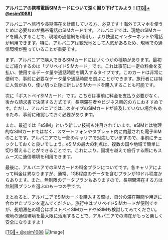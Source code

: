 **アルバニアの携帯電話SIMカードについて深く掘り下げてみよう！[[TG💪+ @esim1088](https://t.me/s/esim1088)]**

アルバニアへ旅行や長期滞在を計画している方、必見です！海外でスマホを使うために必要なのが携帯電話のSIMカードです。アルバニアでは、現地のSIMカードを購入することで、現地の通信網を利用し、より快適にインターネットや電話が利用できます。特に、アルバニアは観光地として人気があるため、現地での通信環境が整っていることが重要です。

まず、アルバニアで購入できるSIMカードにはいくつかの種類があります。最初にご紹介するのは「プリペイドSIMカード」です。これは事前に一定の料金を支払い、使用するデータ量や通話時間を購入するタイプです。このカードは非常に便利で、事前に必要なデータ量や通話時間を選ぶことができます。旅行者には特に人気があり、使い切った後に新しいSIMカードを購入することも可能です。

次に「ポストペイSIMカード」です。こちらは事前に料金を支払う必要がなく、後から請求書で決済する方式です。長期滞在者やビジネス目的の方におすすめです。ただし、アルバニアではこのタイプのSIMカードが普及していない場合もあるため、事前に確認しておく必要があります。

また、最近では「eSIM」という新しい技術も注目されています。eSIMとは物理的なSIMカードではなく、スマートフォンやタブレット内に内蔵された電子SIMのことです。アルバニアでも一部のキャリアで対応していますので、事前にチェックしておくと良いでしょう。eSIMの最大の利点は、複数の国や地域で簡単に切り替えることができることです。これにより、国境を越えて旅行する際にもスムーズに通信環境を利用できます。

最後に、アルバニアでのSIMカードの料金プランについてです。各キャリアによって料金は異なりますが、通常、1GB程度のデータを含むプランが10ドル程度からあります。また、無制限のデータプランもありますので、長期間滞在する方は無制限プランを選ぶのも一つの手です。

まとめると、アルバニアでSIMカードを購入する際は、自分の滞在期間や用途に合わせたプランを選んでください。旅行中はプリペイドSIMカードが便利ですが、長期滞在の場合はポストペイSIMカードやeSIMも検討してみてください。現地の通信環境を最大限に活用することで、アルバニアでの滞在がもっと楽しく安全になりますよ！

[[TG💪+ @esim1088](https://t.me/s/esim1088) ![Image](https://i.postimg.cc/Y0z9fWf4/image.png)]